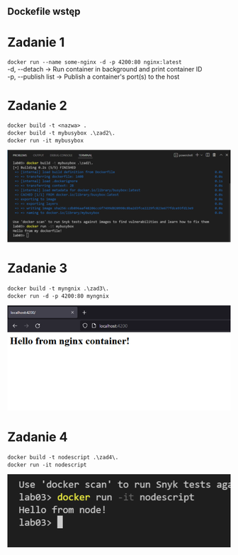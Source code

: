 ## Dockefile wstęp

# Zadanie 1
`docker run --name some-nginx -d -p 4200:80 nginx:latest` <br />
-d, --detach -> Run container in background and print container ID <br />
-p, --publish list -> Publish a container's port(s) to the host <br />

# Zadanie 2
`docker build -t <nazwa> .` <br />
`docker build -t mybusybox .\zad2\.` <br />
`docker run -it mybusybox` <br />

![ScreenShot](zad2/zad2.PNG) <br />

# Zadanie 3
`docker build -t myngnix .\zad3\.` <br />
`docker run -d -p 4200:80 myngnix` <br />

![ScreenShot](zad3/zad3.PNG) <br />

# Zadanie 4
`docker build -t nodescript .\zad4\.` <br />
`docker run -it nodescript` <br />

![ScreenShot](zad4/zad4.PNG) <br />